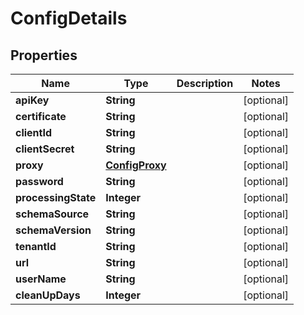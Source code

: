 

# ConfigDetails


## Properties

| Name | Type | Description | Notes |
|------------ | ------------- | ------------- | -------------|
|**apiKey** | **String** |  |  [optional] |
|**certificate** | **String** |  |  [optional] |
|**clientId** | **String** |  |  [optional] |
|**clientSecret** | **String** |  |  [optional] |
|**proxy** | [**ConfigProxy**](ConfigProxy.md) |  |  [optional] |
|**password** | **String** |  |  [optional] |
|**processingState** | **Integer** |  |  [optional] |
|**schemaSource** | **String** |  |  [optional] |
|**schemaVersion** | **String** |  |  [optional] |
|**tenantId** | **String** |  |  [optional] |
|**url** | **String** |  |  [optional] |
|**userName** | **String** |  |  [optional] |
|**cleanUpDays** | **Integer** |  |  [optional] |



